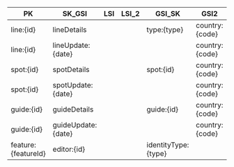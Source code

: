 | PK                  | SK_GSI             | LSI | LSI_2 | GSI_SK              | GSI2           | GSI2_SK              | ...Attributes |
| ------------------- | ------------------ | --- | ----- | ------------------- | -------------- | -------------------- | ------------- |
| line:{id}           | lineDetails        |     |       | type:{type}         | country:{code} | featureType:line     | ...           |
| line:{id}           | lineUpdate:{date}  |     |       |                     | country:{code} | featureUpdate:{date} | ...           |
| spot:{id}           | spotDetails        |     |       | spot:{id}           | country:{code} | featureType:spot     | ...           |
| spot:{id}           | spotUpdate:{date}  |     |       |                     | country:{code} | featureUpdate:{date} | ...           |
| guide:{id}          | guideDetails       |     |       | guide:{id}          | country:{code} | featureType:guide    | ...           |
| guide:{id}          | guideUpdate:{date} |     |       |                     | country:{code} | featureUpdate:{date} | ...           |
| feature:{featureId} | editor:{id}        |     |       | identityType:{type} |                |                      | ...           |
